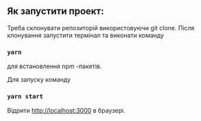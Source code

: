 ## Як запустити проект:

Треба склонувати репозиторій використовуючи git clone.
Після клонування запустити термінал та виконати команду

### `yarn`  

для встановлення npm -пакетів.


Для запуску   команду 

### `yarn start `

Відрити  [http://localhost:3000](http://localhost:3000) в браузері.
